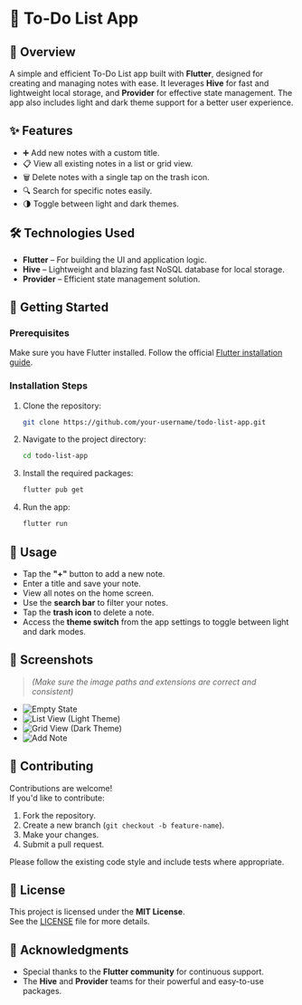 # 📝 To-Do List App

## 📌 Overview
A simple and efficient To-Do List app built with **Flutter**, designed for creating and managing notes with ease. It leverages **Hive** for fast and lightweight local storage, and **Provider** for effective state management. The app also includes light and dark theme support for a better user experience.

## ✨ Features
- ➕ Add new notes with a custom title.
- 📋 View all existing notes in a list or grid view.
- 🗑️ Delete notes with a single tap on the trash icon.
- 🔍 Search for specific notes easily.
- 🌗 Toggle between light and dark themes.

## 🛠️ Technologies Used
- **Flutter** – For building the UI and application logic.
- **Hive** – Lightweight and blazing fast NoSQL database for local storage.
- **Provider** – Efficient state management solution.

## 🚀 Getting Started

### Prerequisites
Make sure you have Flutter installed. Follow the official [Flutter installation guide](https://flutter.dev/docs/get-started/install).

### Installation Steps
1. Clone the repository:
   ```bash
   git clone https://github.com/your-username/todo-list-app.git
   ```
2. Navigate to the project directory:
   ```bash
   cd todo-list-app
   ```
3. Install the required packages:
   ```bash
   flutter pub get
   ```
4. Run the app:
   ```bash
   flutter run
   ```

## 📱 Usage
- Tap the **"+"** button to add a new note.
- Enter a title and save your note.
- View all notes on the home screen.
- Use the **search bar** to filter your notes.
- Tap the **trash icon** to delete a note.
- Access the **theme switch** from the app settings to toggle between light and dark modes.

## 📸 Screenshots

> *(Make sure the image paths and extensions are correct and consistent)*

- ![Empty State](screenshots\empty_note.PNG)
- ![List View (Light Theme)](screenshots/light_mode.PNG)
- ![Grid View (Dark Theme)](screenshots/notes_grid_view.PNG)
- ![Add Note](screenshots/add_note_view.PNG)

## 🤝 Contributing
Contributions are welcome!  
If you'd like to contribute:
1. Fork the repository.
2. Create a new branch (`git checkout -b feature-name`).
3. Make your changes.
4. Submit a pull request.

Please follow the existing code style and include tests where appropriate.

## 📄 License
This project is licensed under the **MIT License**.  
See the [LICENSE](LICENSE) file for more details.

## 🙌 Acknowledgments
- Special thanks to the **Flutter community** for continuous support.
- The **Hive** and **Provider** teams for their powerful and easy-to-use packages.
